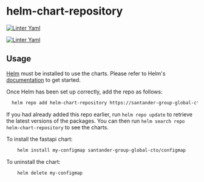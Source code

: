 # helm-chart-repository

[![Linter Yaml](https://github.com/jbenaventem/helm-chart-repository/actions/workflows/quality.yml/badge.svg)](https://github.com/jbenaventem/helm-chart-repository/actions/workflows/quality.yml)

[![Linter Yaml](https://github.com/jbenaventem/charts/actions/workflows/quality.yml/badge.svg)](https://github.com/jbenaventem/charts/actions/workflows/quality.yml)


## Usage

[Helm](https://helm.sh) must be installed to use the charts.  Please refer to
Helm's [documentation](https://helm.sh/docs) to get started.

Once Helm has been set up correctly, add the repo as follows:

```bash
  helm repo add helm-chart-repository https://santander-group-global-cto.github.io/helm-chart-repository
```

If you had already added this repo earlier, run `helm repo update` to retrieve
the latest versions of the packages.  You can then run `helm search repo helm-chart-repository` to see
the charts.

To install the fastapi chart:

```bash
    helm install my-configmap santander-group-global-cto/configmap
```
To uninstall the chart:

```bash
    helm delete my-configmap
```

